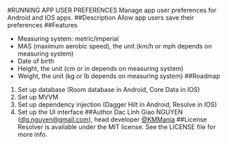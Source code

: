 #RUNNING APP USER PREFERENCES
Manage app user preferences for Android and IOS apps.
##Description
Allow app users save their preferences
##Features
* Measuring system: metric/imperial
* MAS (maximum aerobic speed), the unit (km/h or mph depends on measuring system)
* Date of birth
* Height, the unit (cm or in depends on measuring system)
* Weight, the unit (kg or lb depends on measuring system)
##Roadmap
1. Set up database (Room database in Android, Core Data in IOS)
1. Set up MVVM
1. Set up dependency injection (Dagger Hilt in Android, Resolve in IOS)
1. Set up the UI interface
##Author
Dac Linh Giao NGUYEN (dlg.nguyen@gmail.com), head developer [@KMMania](https://github.com/kmmania, "KM Mania")
##License
Resolver is available under the MIT license. See the LICENSE file for more info.
